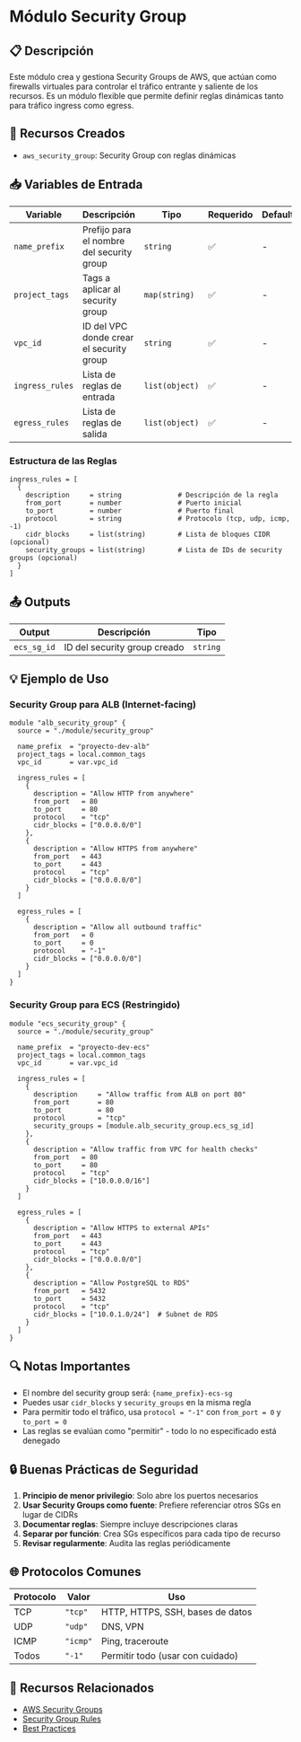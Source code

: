 # Módulo Security Group

## 📋 Descripción

Este módulo crea y gestiona Security Groups de AWS, que actúan como firewalls virtuales para controlar el tráfico entrante y saliente de los recursos. Es un módulo flexible que permite definir reglas dinámicas tanto para tráfico ingress como egress.

## 🎯 Recursos Creados

- `aws_security_group`: Security Group con reglas dinámicas

## 📥 Variables de Entrada

| Variable | Descripción | Tipo | Requerido | Default |
|----------|-------------|------|-----------|---------|
| `name_prefix` | Prefijo para el nombre del security group | `string` | ✅ | - |
| `project_tags` | Tags a aplicar al security group | `map(string)` | ✅ | - |
| `vpc_id` | ID del VPC donde crear el security group | `string` | ✅ | - |
| `ingress_rules` | Lista de reglas de entrada | `list(object)` | ✅ | - |
| `egress_rules` | Lista de reglas de salida | `list(object)` | ✅ | - |

### Estructura de las Reglas

```hcl
ingress_rules = [
  {
    description     = string              # Descripción de la regla
    from_port       = number              # Puerto inicial
    to_port         = number              # Puerto final
    protocol        = string              # Protocolo (tcp, udp, icmp, -1)
    cidr_blocks     = list(string)        # Lista de bloques CIDR (opcional)
    security_groups = list(string)        # Lista de IDs de security groups (opcional)
  }
]
```

## 📤 Outputs

| Output | Descripción | Tipo |
|--------|-------------|------|
| `ecs_sg_id` | ID del security group creado | `string` |

## 💡 Ejemplo de Uso

### Security Group para ALB (Internet-facing)
```hcl
module "alb_security_group" {
  source = "./module/security_group"
  
  name_prefix  = "proyecto-dev-alb"
  project_tags = local.common_tags
  vpc_id       = var.vpc_id
  
  ingress_rules = [
    {
      description = "Allow HTTP from anywhere"
      from_port   = 80
      to_port     = 80
      protocol    = "tcp"
      cidr_blocks = ["0.0.0.0/0"]
    },
    {
      description = "Allow HTTPS from anywhere"
      from_port   = 443
      to_port     = 443
      protocol    = "tcp"
      cidr_blocks = ["0.0.0.0/0"]
    }
  ]
  
  egress_rules = [
    {
      description = "Allow all outbound traffic"
      from_port   = 0
      to_port     = 0
      protocol    = "-1"
      cidr_blocks = ["0.0.0.0/0"]
    }
  ]
}
```

### Security Group para ECS (Restringido)
```hcl
module "ecs_security_group" {
  source = "./module/security_group"
  
  name_prefix  = "proyecto-dev-ecs"
  project_tags = local.common_tags
  vpc_id       = var.vpc_id
  
  ingress_rules = [
    {
      description     = "Allow traffic from ALB on port 80"
      from_port       = 80
      to_port         = 80
      protocol        = "tcp"
      security_groups = [module.alb_security_group.ecs_sg_id]
    },
    {
      description = "Allow traffic from VPC for health checks"
      from_port   = 80
      to_port     = 80
      protocol    = "tcp"
      cidr_blocks = ["10.0.0.0/16"]
    }
  ]
  
  egress_rules = [
    {
      description = "Allow HTTPS to external APIs"
      from_port   = 443
      to_port     = 443
      protocol    = "tcp"
      cidr_blocks = ["0.0.0.0/0"]
    },
    {
      description = "Allow PostgreSQL to RDS"
      from_port   = 5432
      to_port     = 5432
      protocol    = "tcp"
      cidr_blocks = ["10.0.1.0/24"]  # Subnet de RDS
    }
  ]
}
```

## 🔍 Notas Importantes

- El nombre del security group será: `{name_prefix}-ecs-sg`
- Puedes usar `cidr_blocks` y `security_groups` en la misma regla
- Para permitir todo el tráfico, usa `protocol = "-1"` con `from_port = 0` y `to_port = 0`
- Las reglas se evalúan como "permitir" - todo lo no especificado está denegado

## 🔒 Buenas Prácticas de Seguridad

1. **Principio de menor privilegio**: Solo abre los puertos necesarios
2. **Usar Security Groups como fuente**: Prefiere referenciar otros SGs en lugar de CIDRs
3. **Documentar reglas**: Siempre incluye descripciones claras
4. **Separar por función**: Crea SGs específicos para cada tipo de recurso
5. **Revisar regularmente**: Audita las reglas periódicamente

## 🌐 Protocolos Comunes

| Protocolo | Valor | Uso |
|-----------|-------|-----|
| TCP | `"tcp"` | HTTP, HTTPS, SSH, bases de datos |
| UDP | `"udp"` | DNS, VPN |
| ICMP | `"icmp"` | Ping, traceroute |
| Todos | `"-1"` | Permitir todo (usar con cuidado) |

## 🔗 Recursos Relacionados

- [AWS Security Groups](https://docs.aws.amazon.com/vpc/latest/userguide/VPC_SecurityGroups.html)
- [Security Group Rules](https://docs.aws.amazon.com/AWSEC2/latest/UserGuide/security-group-rules.html)
- [Best Practices](https://docs.aws.amazon.com/vpc/latest/userguide/vpc-security-best-practices.html)